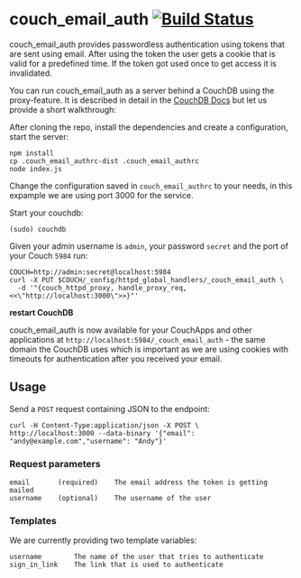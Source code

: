 # couch_email_auth [![Build Status](https://travis-ci.org/KlausTrainer/couch_email_auth.svg?branch=master)](https://travis-ci.org/KlausTrainer/couch_email_auth)

couch_email_auth provides passwordless authentication using tokens that are sent using email. After using the token the user gets a cookie that is valid for a predefined time. If the token got used once to get access it is invalidated.

You can run couch_email_auth as a server behind a CouchDB using the proxy-feature. It is described in detail in the [CouchDB Docs](http://docs.couchdb.org/en/latest/config/proxying.html) but let us provide a short walkthrough:

After cloning the repo, install the dependencies and create a configuration, start the server:

```
npm install
cp .couch_email_authrc-dist .couch_email_authrc
node index.js
```

Change the configuration saved in `couch_email_authrc` to your needs, in this expample we are using port 3000 for the service.

Start your couchdb:

```
(sudo) couchdb

```

Given your admin username is `admin`, your password `secret` and the port of your Couch `5984` run:

```
COUCH=http://admin:secret@localhost:5984
curl -X PUT $COUCH/_config/httpd_global_handlers/_couch_email_auth \
  -d '"{couch_httpd_proxy, handle_proxy_req, <<\"http://localhost:3000\">>}"'
```

**restart CouchDB**

couch_email_auth is now available for your CouchApps and other applications at `http://localhost:5984/_couch_email_auth` - the same domain the CouchDB uses which is important as we are using cookies with timeouts for authentication after you received your email.


## Usage

Send a `POST` request containing JSON to the endpoint:

```
curl -H Content-Type:application/json -X POST \
http://localhost:3000 --data-binary '{"email": "andy@example.com","username": "Andy"}'
```

### Request parameters

```
email       (required)    The email address the token is getting mailed
username    (optional)    The username of the user
```

### Templates

We are currently providing two template variables:

```
username        The name of the user that tries to authenticate
sign_in_link    The link that is used to authenticate
```
